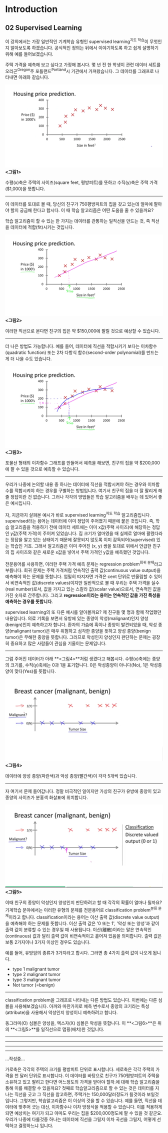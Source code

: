 # Introduction #

## 02 Supervised Learning ##

이 강의에서는 가장 일반적인 기계학습 유형인 supervised learning<sup>지도 학습</sup>이 무엇인지 알아보도록 하겠습니다. 공식적인 정의는 뒤에서 이야기하도록 하고 쉽게 설명하기 위해 예를 들어보겠습니다. 

주택 가격을 예측해 보고 싶다고 가정해 봅시다. 몇 년 전 한 학생이 관련 데이터 세트를 오리곤<sup>Oregon</sup>주 포틀랜드<sup>Portland</sup>시 기관에서 가져왔습니다. 그 데이터를 그래프로 나타내면 아래와 같습니다.

![housing_price_plot](https://github.com/datalater/ML_AndrewNg_study/blob/master/images/SupervisedLearning_housing_price_plot.PNG?raw=true) **<그림1>**  

수평(x)축은 주택의 사이즈(square feet, 평방피트)를 뜻하고 수직(y)축은 주택 가격($1,000)을 뜻합니다. 


----------


이 데이터를 토대로 볼 때, 당신의 친구가 750평방피트의 집을 갖고 있는데 얼마에 팔아야 할지 궁금해 한다고 합시다. 이 때 학습 알고리즘은 어떤 도움을 줄 수 있을까요? 

학습 알고리즘이 할 수 있는 한 가지는 데이터를 관통하는 일직선을 만드는 것, 즉 직선을 데이터에 적합(fit)시키는 것입니다. 

![housing_price_straightline](https://github.com/datalater/ML_AndrewNg_study/blob/master/images/SupervisedLearning_housing_price_straightline.png?raw=true) **<그림2>**  

이러한 직선으로 본다면 친구의 집은 약 $150,000에 팔릴 것으로 예상할 수 있습니다.


----------


더 나은 방법도 가능합니다. 예를 들어, 데이터에 직선을 적합시키기 보다는 이차함수(quadratic function) 또는 2차 다항식 함수(second-order polynomial)를 만드는 게 더 나을 수도 있습니다.

![housing_price_quadraticfunction](https://github.com/datalater/ML_AndrewNg_study/blob/master/images/SupervisedLearning_housing_price_quadraticfunction.png?raw=true) **<그림3>**  

포물선 형태의 이차함수 그래프를 만들어서 예측을 해보면, 친구의 집을 약 $200,000에 팔 수 있을 것으로 예측할 수 있습니다. 


----------

우리가 나중에 논의할 내용 중 하나는 데이터에 직선을 적합시켜야 하는 경우와 이차함수를 적합시켜야 하는 경우를 구별하는 방법입니다. 여기서 친구의 집을 더 잘 팔리게 해줄 정답이란 건 없습니다. 그러나 각각의 방법들은 학습 알고리즘을 배우는 데 있어서 좋은 예시입니다. 

자, 지금까지 살펴본 예시가 바로 supervised learning<sup>지도 학습</sup> 알고리즘입니다. supervised라는 용어는 데이터에 이미 정답이 주어졌기 때문에 붙은 것입니다. 즉, 학습 알고리즘을 적용하기 전에 데이터 세트에는 이미 x값(주택 사이즈)에 해당하는 정답인 y값(주택 가격)이 주어져 있었습니다. 집 크기가 얼마였을 때 실제로 얼마에 팔렸다라는 정답을 알고 있는 상태이기 때문에 잘못되지 않도록 이미 감독되어(supervised) 있는 학습인  거죠. 그래서 알고리즘은 이미 주어진 (x, y) 쌍을 토대로 위에서 언급한 친구의 집 사이즈와 같은 새로운 x값을 넣어서 주택 가격인 y값을 예측했던 것입니다. 

전문용어를 사용하면, 이러한 주택 가격 예측 문제는 regression problem<sup>회귀 문제</sup>라고 부릅니다. 회귀 문제는 주택 가격처럼 연속적인 출력 값(continuous value output)을 예측해야 하는 문제를 뜻합니다. 엄밀히 따지자면 가격은 cent 단위로 반올림할 수 있어서 비연속적인 값(discrete values)이지만 일반적으로 볼 때 우리는 주택 가격을 실수(real number)로서, 값을 가지고 있는 스칼라 값(scalar value)으로서, 연속적인 값을 가진 숫자로 간주합니다. 그리고 **regression이라는 용어는 연속적인 값을 가진 특성을 예측하는 경우를 뜻합니다**.

supervised learning의 또 다른 예시를 알아볼까요? 제 친구들 몇 명과 함께 작업했던 내용입니다. 의료 기록을 보면서 유방에 있는 종양이 악성(malignant)인지 양성(benign)인지 예측하고자 합니다. 환자의 가슴에 혹이나 종양이 발견되었을 때, 악성 종양(malignant tumor)은 매우 위험하고 심각한 종양을 뜻하고 양성 종양(benign tumor)은 무해한 종양을 뜻합니다. 그러므로 악성인지 양성인지 판단하는 문제는 굉장히 중요하고 많은 사람들이 관심을 기울이는 문제입니다. 

----------

그럼 주어진 데이터가 아래 **<그림4>**처럼 생겼다고 해봅시다. 수평(x)축에는 종양의 크기를, 수직(y)축에는 0과 1을 표기합니다. 0은 악성종양이 아니다(No), 1은 악성종양이 맞다(Yes)를 뜻합니다. 

![Breast cancer plot](https://github.com/datalater/ML_AndrewNg_study/blob/master/images/SupervisedLearning_Breast%20cancer%20plot.png?raw=true) **<그림4>**  

데이터에 양성 종양(파란색)과 악성 종양(빨간색)이 각각 5개씩 있습니다. 

----------

자 여기서 문제 들어갑니다. 정말 비극적인 일이지만 가상의 친구가 유방에 종양이 있고 종양의 사이즈가 분홍색 화살표에 위치합니다. 

![Breast cancer friend example](https://github.com/datalater/ML_AndrewNg_study/blob/master/images/SupervisedLearning_Breast%20cancer%20friend%20example.png?raw=true)
**<그림5>**  

이때 친구의 종양이 악성인지 양성인지 판단하려고 할 때 각각의 확률이 얼마나 될까요? 기계학습 분야에서는 이러한 유형의 문제를 전문용어로 classification problem<sup>분류 문제</sup>이라고 합니다. classification이라는 용어는 이산 출력 값(discrete value output)을 예측해야 하는 문제를 뜻합니다. 이산 출력 값은 '0 또는 1', '악성 또는 양성'과 같이 출력 값이 분류할 수 있는 경우일 때 사용됩니다. 이산(離散)이라는 말은 연속적인(continuous) 값과 달리 출력 값이 비연속적이고 흩어져 있음을 의미합니다. 출력 값은 보통 2가지이나 3가지 이상인 경우도 있습니다. 

예를 들어, 유방암의 종류가 3가지라고 합시다. 그러면 총 4가지 출력 값이 나오게 됩니다.   

+ type 1 malignant tumor 
+ type 2 malignant tumor
+ type 3 malignant tumor
+ Not tumor (=benign) 


----------

classification problem을 그래프로 나타내는 다른 방법도 있습니다. 이번에는 다른 심볼을 사용해보겠습니다. 아까와 마찬가지로 예측 변수로서 종양의 크기라는 특성(attribute)을 사용해서 악성인지 양성이니 예측하려고 합니다. 


동그라미(O) 심볼은 양성을, 엑스자(X) 심볼은 악성을 뜻합니다. 이 **<그림6>**은 위의 **<그림5>**를 일직선으로 맵핑(배치)한 것입니다. 

 

----------

----------

----------

----------

...작성중...

가로축은 각각의 주택의 크기를 평방피트 단위로 표시합니다. 세로축은 각각 주택의 가격을 천 달러 단위로 표시합니다. 이 데이터를 바탕으로 친구가 750평방피트의 주택을 소유하고 있고 팔려고 한다면 어느정도의 가격을 받아야 할까.에 대해 학습 알고리즘을 통해 이를 해결할 수 있을까요? 첫째로 학습알고리즘으로 할 수 있는 것은 데이터를 지나는 직선을 긋고 그 직선을 참고하면, 주택가는 150,000달러정도가 될것이라 보일것입니다. 그렇지만, 학습알고리즘은 이 이상의 것을 할 수 있습니다. 예를 들면, 직선을 데이터에 맞추어 긋는 대신, 이차함수나 이차 방정식을 적용할 수 있습니다. 이를 적용하게 되면 예상치는 여기가 되고 아마도 우리는 집을 $200,000정도에 팔 수 있을 것 같군요. 우리가 나중에 다룰것중 하나는 데이터에 직선을 그릴지 이차 곡선을 그릴지, 어떻게 선택하고 결정하느냐 입니다.
